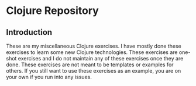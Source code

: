 # Clojure Repository

## Introduction

These are my miscellaneous Clojure exercises. I have mostly done these exercises to learn some new Clojure technologies. These exercises are one-shot exercises and I do not maintain any of these exercises once they are done. These exercises are not meant to be templates or examples for others. If you still want to use these exercises as an example, you are on your own if you run into any issues.

